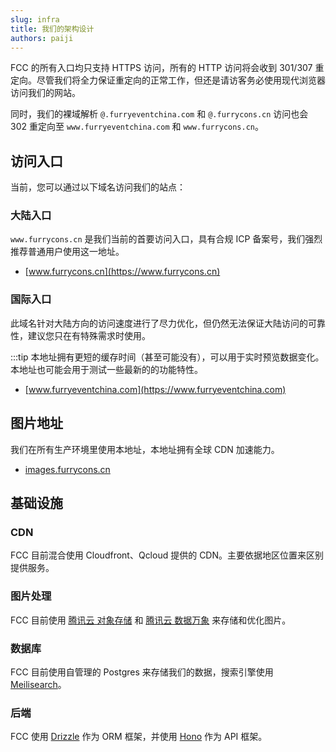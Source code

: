 ```yaml
---
slug: infra
title: 我们的架构设计
authors: paiji
---
```


FCC 的所有入口均只支持 HTTPS 访问，所有的 HTTP 访问将会收到 301/307 重定向。尽管我们将全力保证重定向的正常工作，但还是请访客务必使用现代浏览器访问我们的网站。

同时，我们的裸域解析 `@.furryeventchina.com` 和 `@.furrycons.cn` 访问也会 302 重定向至 `www.furryeventchina.com` 和 `www.furrycons.cn`。

## 访问入口

当前，您可以通过以下域名访问我们的站点：

### 大陆入口

`www.furrycons.cn` 是我们当前的首要访问入口，具有合规 ICP 备案号，我们强烈推荐普通用户使用这一地址。

- [www.furrycons.cn](https://www.furrycons.cn)

### 国际入口

此域名针对大陆方向的访问速度进行了尽力优化，但仍然无法保证大陆访问的可靠性，建议您只在有特殊需求时使用。

:::tip
本地址拥有更短的缓存时间（甚至可能没有），可以用于实时预览数据变化。
本地址也可能会用于测试一些最新的的功能特性。

- [www.furryeventchina.com](https://www.furryeventchina.com)

## 图片地址

我们在所有生产环境里使用本地址，本地址拥有全球 CDN 加速能力。

- [images.furrycons.cn](https://images.furrycons.cn)

## 基础设施

### CDN

FCC 目前混合使用 Cloudfront、Qcloud 提供的 CDN。主要依据地区位置来区别提供服务。

### 图片处理

FCC 目前使用 [腾讯云 对象存储](https://cloud.tencent.com/product/cos) 和 [腾讯云 数据万象](https://cloud.tencent.com/document/product/460) 来存储和优化图片。

### 数据库

FCC 目前使用自管理的 Postgres 来存储我们的数据，搜索引擎使用 [Meilisearch](https://www.meilisearch.com/)。

### 后端

FCC 使用 [Drizzle](https://drizzle.dev/) 作为 ORM 框架，并使用 [Hono](https://hono.dev/) 作为 API 框架。
